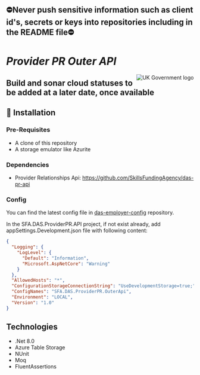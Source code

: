 ## ⛔Never push sensitive information such as client id's, secrets or keys into repositories including in the README file⛔

# _Provider PR Outer API_

<img src="https://avatars.githubusercontent.com/u/9841374?s=200&v=4" align="right" alt="UK Government logo">

## Build and sonar cloud statuses to be added at a later date, once available


## 🚀 Installation

### Pre-Requisites
* A clone of this repository
* A storage emulator like Azurite

### Dependencies
* Provider Relationships Api: https://github.com/SkillsFundingAgency/das-pr-api

### Config

You can find the latest config file in [das-employer-config](https://github.com/SkillsFundingAgency/das-employer-config/blob/master/das-apim-endpoints/SFA.DAS.EmployerPR.OuterApi.json) repository.

In the SFA.DAS.ProviderPR.API project, if not exist already, add appSettings.Development.json file with following content:
```json
{
  "Logging": {
    "LogLevel": {
      "Default": "Information",
      "Microsoft.AspNetCore": "Warning"
    }
  },
  "AllowedHosts": "*",
  "ConfigurationStorageConnectionString": "UseDevelopmentStorage=true;",
  "ConfigNames": "SFA.DAS.ProviderPR.OuterApi",
  "Environment": "LOCAL",
  "Version": "1.0"
}
```

## Technologies
* .Net 8.0
* Azure Table Storage
* NUnit
* Moq
* FluentAssertions